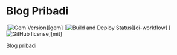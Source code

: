 # Blog Pribadi

[![Gem Version](https://img.shields.io/gem/v/jekyll-theme-chirpy)][gem]
[![Build and Deploy Status](https://github.com/initial-as/blog/actions/workflows/pages-deploy.yml/badge.svg)][ci-workflow]
[![GitHub license](https://img.shields.io/github/license/cotes2020/chirpy-starter.svg?color=blue)][mit]

[Blog pribadi][blog]

[blog]: https://initial-as.github.io/blog